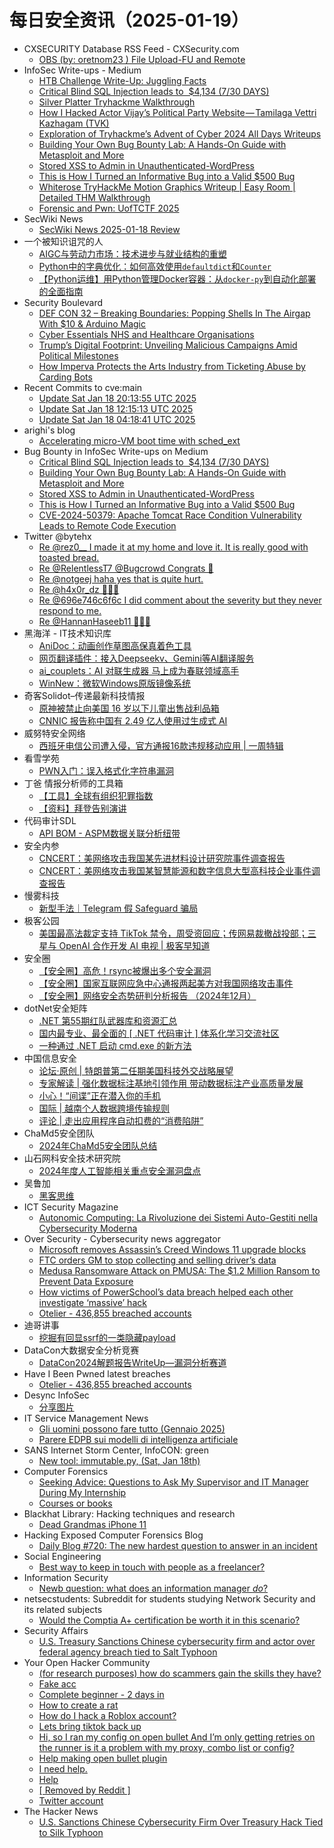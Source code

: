 # 每日安全资讯（2025-01-19）

- CXSECURITY Database RSS Feed - CXSecurity.com
  - [OBS (by: oretnom23 ) File Upload-FU and Remote](https://cxsecurity.com/issue/WLB-2025010017)
- InfoSec Write-ups - Medium
  - [HTB Challenge Write-Up: Juggling Facts](https://infosecwriteups.com/htb-challenge-write-up-juggling-facts-9349abd89f79?source=rss----7b722bfd1b8d---4)
  - [Critical Blind SQL Injection leads to 
$4,134 (7/30 DAYS)](https://infosecwriteups.com/critical-blind-sql-injection-leads-to-4-134-7-30-days-d8918ff3d2d0?source=rss----7b722bfd1b8d---4)
  - [Silver Platter Tryhackme Walkthrough](https://infosecwriteups.com/silver-platter-tryhackme-walkthrough-9c86017bde05?source=rss----7b722bfd1b8d---4)
  - [How I Hacked Actor Vijay’s Political Party Website — Tamilaga Vettri Kazhagam (TVK)](https://infosecwriteups.com/how-i-hacked-actor-vijays-political-party-website-tamilaga-vettri-kazhagam-tvk-340f0b44289e?source=rss----7b722bfd1b8d---4)
  - [Exploration of Tryhackme’s Advent of Cyber 2024 All Days Writeups](https://infosecwriteups.com/exploration-of-tryhackmes-advent-of-cyber-2024-all-days-writeups-15825344ee5d?source=rss----7b722bfd1b8d---4)
  - [Building Your Own Bug Bounty Lab: A Hands-On Guide with Metasploit and More](https://infosecwriteups.com/building-your-own-bug-bounty-lab-a-hands-on-guide-with-metasploit-and-more-9595a71fc4c6?source=rss----7b722bfd1b8d---4)
  - [Stored XSS to Admin in Unauthenticated-WordPress](https://infosecwriteups.com/stored-xss-to-admin-in-unauthenticated-wordpress-cb76bae66623?source=rss----7b722bfd1b8d---4)
  - [This is How I Turned an Informative Bug into a Valid $500 Bug](https://infosecwriteups.com/this-is-how-i-turned-an-informative-bug-into-a-valid-500-bug-174ffeb94737?source=rss----7b722bfd1b8d---4)
  - [Whiterose TryHackMe Motion Graphics Writeup | Easy Room | Detailed THM Walkthrough](https://infosecwriteups.com/whiterose-tryhackme-motion-graphics-writeup-easy-room-detailed-thm-walkthrough-972ee9129fe2?source=rss----7b722bfd1b8d---4)
  - [Forensic and Pwn: UofTCTF 2025](https://infosecwriteups.com/forensic-and-pwn-uoftctf-2025-806d8400ee97?source=rss----7b722bfd1b8d---4)
- SecWiki News
  - [SecWiki News 2025-01-18 Review](http://www.sec-wiki.com/?2025-01-18)
- 一个被知识诅咒的人
  - [AIGC与劳动力市场：技术进步与就业结构的重塑](https://blog.csdn.net/nokiaguy/article/details/145234235)
  - [Python中的字典优化：如何高效使用`defaultdict`和`Counter`](https://blog.csdn.net/nokiaguy/article/details/145227999)
  - [【Python运维】用Python管理Docker容器：从`docker-py`到自动化部署的全面指南](https://blog.csdn.net/nokiaguy/article/details/145227982)
- Security Boulevard
  - [DEF CON 32 – Breaking Boundaries: Popping Shells In The Airgap With $10 & Arduino Magic](https://securityboulevard.com/2025/01/def-con-32-breaking-boundaries-popping-shells-in-the-airgap-with-10-arduino-magic/)
  - [Cyber Essentials NHS and Healthcare Organisations](https://securityboulevard.com/2025/01/cyber-essentials-nhs-and-healthcare-organisations/)
  - [Trump’s Digital Footprint: Unveiling Malicious Campaigns Amid Political Milestones](https://securityboulevard.com/2025/01/trumps-digital-footprint-unveiling-malicious-campaigns-amid-political-milestones/)
  - [How Imperva Protects the Arts Industry from Ticketing Abuse by Carding Bots](https://securityboulevard.com/2025/01/how-imperva-protects-the-arts-industry-from-ticketing-abuse-by-carding-bots/)
- Recent Commits to cve:main
  - [Update Sat Jan 18 20:13:55 UTC 2025](https://github.com/trickest/cve/commit/b708e26d5a4c98338b505110945c3df0396344c0)
  - [Update Sat Jan 18 12:15:13 UTC 2025](https://github.com/trickest/cve/commit/aef459845426b0cd394ec2be1ea55871b7a78f8a)
  - [Update Sat Jan 18 04:18:41 UTC 2025](https://github.com/trickest/cve/commit/cb8a7b3ec123eb65fb54b26ccb85cfecefc0b1a7)
- arighi's blog
  - [Accelerating micro-VM boot time with sched_ext](http://arighi.blogspot.com/2025/01/accelerating-micro-vm-boot-time-with.html)
- Bug Bounty in InfoSec Write-ups on Medium
  - [Critical Blind SQL Injection leads to 
$4,134 (7/30 DAYS)](https://infosecwriteups.com/critical-blind-sql-injection-leads-to-4-134-7-30-days-d8918ff3d2d0?source=rss----7b722bfd1b8d--bug_bounty)
  - [Building Your Own Bug Bounty Lab: A Hands-On Guide with Metasploit and More](https://infosecwriteups.com/building-your-own-bug-bounty-lab-a-hands-on-guide-with-metasploit-and-more-9595a71fc4c6?source=rss----7b722bfd1b8d--bug_bounty)
  - [Stored XSS to Admin in Unauthenticated-WordPress](https://infosecwriteups.com/stored-xss-to-admin-in-unauthenticated-wordpress-cb76bae66623?source=rss----7b722bfd1b8d--bug_bounty)
  - [This is How I Turned an Informative Bug into a Valid $500 Bug](https://infosecwriteups.com/this-is-how-i-turned-an-informative-bug-into-a-valid-500-bug-174ffeb94737?source=rss----7b722bfd1b8d--bug_bounty)
  - [CVE-2024-50379: Apache Tomcat Race Condition Vulnerability Leads to Remote Code Execution](https://infosecwriteups.com/cve-2024-50379-apache-tomcat-race-condition-vulnerability-leads-to-remote-code-execution-6b3291780d65?source=rss----7b722bfd1b8d--bug_bounty)
- Twitter @bytehx
  - [Re @rez0__ I made it at my home and love it. It is really good with toasted bread.](https://x.com/bytehx343/status/1880671088092565741)
  - [Re @RelentlessT7 @Bugcrowd Congrats 🎉](https://x.com/bytehx343/status/1880659660078006382)
  - [Re @notgeej haha yes that is quite hurt.](https://x.com/bytehx343/status/1880577440621396144)
  - [Re @h4x0r_dz 🤣🤣🤣](https://x.com/bytehx343/status/1880474260738912721)
  - [Re @696e746c6f6c I did comment about the severity but they never respond to me.](https://x.com/bytehx343/status/1880474183785935318)
  - [Re @HannanHaseeb11 🤣🤣🤣](https://x.com/bytehx343/status/1880473913190412403)
- 黑海洋 - IT技术知识库
  - [AniDoc：动画创作草图高保真着色工具](https://blog.upx8.com/4673)
  - [网页翻译插件：接入Deepseekv、Gemini等AI翻译服务](https://blog.upx8.com/4671)
  - [ai_couplets：AI 对联生成器 马上成为春联领域高手](https://blog.upx8.com/4670)
  - [WinNew：微软Windows原版镜像系统](https://blog.upx8.com/4669)
- 奇客Solidot–传递最新科技情报
  - [原神被禁止向美国 16 岁以下儿童出售战利品箱](https://www.solidot.org/story?sid=80367)
  - [CNNIC 报告称中国有 2.49 亿人使用过生成式 AI](https://www.solidot.org/story?sid=80366)
- 威努特安全网络
  - [西班牙电信公司遭入侵，官方通报16款违规移动应用 | 一周特辑](https://mp.weixin.qq.com/s?__biz=MzAwNTgyODU3NQ==&mid=2651130508&idx=1&sn=2470459b5f48ea1c07856c2d72394829&chksm=80e7103cb790992a65070923895751564457b3909a6b673b81f7dc6c3db5958fd00fd64e76ae&scene=58&subscene=0#rd)
- 看雪学苑
  - [PWN入门：误入格式化字符串漏洞](https://mp.weixin.qq.com/s?__biz=MjM5NTc2MDYxMw==&mid=2458588749&idx=2&sn=6fc809be9ede10a46f7d204c536cd5bf&chksm=b18c26c786fbafd14e4e451e21e415e3d96e93feb517543db94006ba90a0f748c9b78f0cc838&scene=58&subscene=0#rd)
- 丁爸 情报分析师的工具箱
  - [【工具】全球有组织犯罪指数](https://mp.weixin.qq.com/s?__biz=MzI2MTE0NTE3Mw==&mid=2651148608&idx=1&sn=dcde5ba6b230d8fa0b9ffbd97091e78a&chksm=f1af267ac6d8af6c1e5890468a5afa8695a4219608207c2373863a75d242e13b2b43eb2baa23&scene=58&subscene=0#rd)
  - [【资料】拜登告别演讲](https://mp.weixin.qq.com/s?__biz=MzI2MTE0NTE3Mw==&mid=2651148608&idx=2&sn=03f1e0c2e178ad80175a035485141a01&chksm=f1af267ac6d8af6c2b9fd8e4c2800c517101c6e06ecac0b3e36448e42f84a6301499a6f416bd&scene=58&subscene=0#rd)
- 代码审计SDL
  - [API BOM - ASPM数据关联分析纽带](https://mp.weixin.qq.com/s?__biz=MzI2NTExNzcxNQ==&mid=2247484361&idx=1&sn=8e472a7a51b24dacdf95759c0a58c4a8&chksm=eaa30ab5ddd483a3ebf52abba4056a525450dc0dd3cd0a1a1aef253b5339b066093ed268e076&scene=58&subscene=0#rd)
- 安全内参
  - [CNCERT：美网络攻击我国某先进材料设计研究院事件调查报告](https://mp.weixin.qq.com/s?__biz=MzI4NDY2MDMwMw==&mid=2247513535&idx=1&sn=b266fc240ecfa7219f753220df704fd6&chksm=ebfaf29fdc8d7b895e31b7f387b580348d6200e7d05b1f78b5bbefb52172bf88ccda3fb37a3b&scene=58&subscene=0#rd)
  - [CNCERT：美网络攻击我国某智慧能源和数字信息大型高科技企业事件调查报告](https://mp.weixin.qq.com/s?__biz=MzI4NDY2MDMwMw==&mid=2247513535&idx=2&sn=8013d103c78d04dbb57f8891af08c176&chksm=ebfaf29fdc8d7b89c6ce104f81453910fac57be35385c3d3cefe1beff5e1b59a6307051d12d0&scene=58&subscene=0#rd)
- 慢雾科技
  - [新型手法｜Telegram 假 Safeguard 骗局](https://mp.weixin.qq.com/s?__biz=MzU4ODQ3NTM2OA==&mid=2247500978&idx=1&sn=8d502d81ee56971fac26b35e70b49081&chksm=fddeba35caa9332370f3eb036a88298138c4c0b3affab16a89684c8be0ea352075d9efbc6119&scene=58&subscene=0#rd)
- 极客公园
  - [美国最高法裁定支持 TikTok 禁令，周受资回应；传网易裁撤战投部；三星与 OpenAI 合作开发 AI 电视 | 极客早知道](https://mp.weixin.qq.com/s?__biz=MTMwNDMwODQ0MQ==&mid=2653072294&idx=1&sn=2ad18c4ecffe9cc504a4c2b913d43446&chksm=7e57d61049205f06adcfbf56f4d2a313bfa3cf0be44336d8b8615ba19db4d9afe35995b8e869&scene=58&subscene=0#rd)
- 安全圈
  - [【安全圈】高危！rsync被爆出多个安全漏洞](https://mp.weixin.qq.com/s?__biz=MzIzMzE4NDU1OQ==&mid=2652067460&idx=1&sn=7e41cdf5b76e20186089903f7171a588&chksm=f36e7ac4c419f3d2506b8a4fda50d186484d0b429b68fbc2c9fa6a6d793e423ec4e7374d18b2&scene=58&subscene=0#rd)
  - [【安全圈】国家互联网应急中心通报两起美方对我国网络攻击事件](https://mp.weixin.qq.com/s?__biz=MzIzMzE4NDU1OQ==&mid=2652067460&idx=2&sn=1eeea145994ab308cf3f78f1ca987a19&chksm=f36e7ac4c419f3d249013e9e085dface206bc6cc4b5b7f6d7808a9eb3d92fe36d14ea01b7261&scene=58&subscene=0#rd)
  - [【安全圈】网络安全态势研判分析报告 （2024年12月）](https://mp.weixin.qq.com/s?__biz=MzIzMzE4NDU1OQ==&mid=2652067460&idx=3&sn=86d02f407c0e151d308f83282274bf31&chksm=f36e7ac4c419f3d2c695e9358023983f6c9908bce56b713651866957afc0ffec8d6486e40553&scene=58&subscene=0#rd)
- dotNet安全矩阵
  - [.NET 第55期红队武器库和资源汇总](https://mp.weixin.qq.com/s?__biz=MzUyOTc3NTQ5MA==&mid=2247498306&idx=1&sn=672a2a2f57cabb2ce04be6ff29129beb&chksm=fa5954afcd2eddb95c9d28b0c0054d2ffc9aeefa6c8453b52d06a54a7256591e3ea8c802d6d9&scene=58&subscene=0#rd)
  - [国内最专业、最全面的 [ .NET 代码审计 ] 体系化学习交流社区](https://mp.weixin.qq.com/s?__biz=MzUyOTc3NTQ5MA==&mid=2247498306&idx=2&sn=4c2323d1570eb3b825a6a04eb4520b72&chksm=fa5954afcd2eddb9dd3e4a3bbf2b57ba408dd8885947b8fb03d7dc9cf4549bd8cb2784095eaf&scene=58&subscene=0#rd)
  - [一种通过 .NET 启动 cmd.exe 的新方法](https://mp.weixin.qq.com/s?__biz=MzUyOTc3NTQ5MA==&mid=2247498306&idx=3&sn=d5276b7bf7380ce889dc125627631a94&chksm=fa5954afcd2eddb9766ec4e35c05e11ccf9f4e97162811fc15396171a733e0531e29cabee253&scene=58&subscene=0#rd)
- 中国信息安全
  - [论坛·原创 | 特朗普第二任期美国科技外交战略展望](https://mp.weixin.qq.com/s?__biz=MzA5MzE5MDAzOA==&mid=2664235038&idx=1&sn=0985e935a77d468c9918194fcdac28b3&chksm=8b5802e7bc2f8bf11b2f1b8ca38fc79e014dc4fd73969198e2fcad1f63378e221da7e6975b6f&scene=58&subscene=0#rd)
  - [专家解读 | 强化数据标注基地引领作用 带动数据标注产业高质量发展](https://mp.weixin.qq.com/s?__biz=MzA5MzE5MDAzOA==&mid=2664235038&idx=2&sn=faf2a988fedc8924e65ab9c9bcbbafa5&chksm=8b5802e7bc2f8bf126b161de9bd9d5058cff96053115722ea4bc0519184dbbf8d28f097b06c2&scene=58&subscene=0#rd)
  - [小心！“间谍”正在潜入你的手机](https://mp.weixin.qq.com/s?__biz=MzA5MzE5MDAzOA==&mid=2664235038&idx=3&sn=8d7fbaf443b0a9525f6d4b1be446e0a2&chksm=8b5802e7bc2f8bf161b0bb62fba700cc8b6a23cdba4d5a9d1aeab4ff10271ea2fbda09f594f5&scene=58&subscene=0#rd)
  - [国际 | 越南个人数据跨境传输规则](https://mp.weixin.qq.com/s?__biz=MzA5MzE5MDAzOA==&mid=2664235038&idx=4&sn=d5d670e02e6690a029cf91ba98894c4b&chksm=8b5802e7bc2f8bf12d74db74b6d23efe779dc9b074b80efd47d7ffb4874d0665a003c525e7ac&scene=58&subscene=0#rd)
  - [评论 | 走出应用程序自动扣费的“消费陷阱”](https://mp.weixin.qq.com/s?__biz=MzA5MzE5MDAzOA==&mid=2664235038&idx=5&sn=27d2dc92bc541ae96838413ce948ac9c&chksm=8b5802e7bc2f8bf11127a7f375be5953f44d0423fe5f47d299c0e71a4bb5fc2b4b1ebb629812&scene=58&subscene=0#rd)
- ChaMd5安全团队
  - [2024年ChaMd5安全团队总结](https://mp.weixin.qq.com/s?__biz=MzIzMTc1MjExOQ==&mid=2247511877&idx=1&sn=d8176431e491281ef849226a54134205&chksm=e89d879ddfea0e8bed51009b5df5f17451e07e7d548788096d2d114ae33d709cadabdd53fd21&scene=58&subscene=0#rd)
- 山石网科安全技术研究院
  - [2024年度人工智能相关重点安全漏洞盘点](https://mp.weixin.qq.com/s?__biz=MzUzMDUxNTE1Mw==&mid=2247510270&idx=1&sn=6e0dfb575d641bc67a2b3f00196df49c&chksm=fa527d40cd25f4569e895e911f8d3e8f3e3bc366ffc8598627f89ba3a175f3b65e348be9866b&scene=58&subscene=0#rd)
- 吴鲁加
  - [黑客思维](https://mp.weixin.qq.com/s?__biz=Mzg5NDY4ODM1MA==&mid=2247485154&idx=1&sn=43d73ef46e2f7ca8d5a52c0fa515843f&chksm=c01a8bd3f76d02c5d4368cdfa4790e59deb43648e7ad8aaf6f4bad39c19707325a280fac689d&scene=58&subscene=0#rd)
- ICT Security Magazine
  - [Autonomic Computing: La Rivoluzione dei Sistemi Auto-Gestiti nella Cybersecurity Moderna](https://www.ictsecuritymagazine.com/articoli/autonomic-computing/)
- Over Security - Cybersecurity news aggregator
  - [Microsoft removes Assassin’s Creed Windows 11 upgrade blocks](https://www.bleepingcomputer.com/news/microsoft/microsoft-removes-assassins-creed-windows-11-upgrade-blocks/)
  - [FTC orders GM to stop collecting and selling driver’s data](https://www.bleepingcomputer.com/news/legal/ftc-orders-gm-to-stop-collecting-and-selling-drivers-data/)
  - [Medusa Ransomware Attack on PMUSA: The $1.2 Million Ransom to Prevent Data Exposure](https://www.suspectfile.com/medusa-ransomware-attack-on-pmusa-the-1-2-million-ransom-to-prevent-data-exposure/)
  - [How victims of PowerSchool’s data breach helped each other investigate ‘massive’ hack](https://techcrunch.com/2025/01/18/how-victims-of-powerschools-data-breach-helped-each-other-investigate-massive-hack/)
  - [Otelier - 436,855 breached accounts](https://haveibeenpwned.com/PwnedWebsites#Otelier)
- 迪哥讲事
  - [挖掘有回显ssrf的一类隐藏payload](https://mp.weixin.qq.com/s?__biz=MzIzMTIzNTM0MA==&mid=2247496898&idx=1&sn=b6088e20a8b4fc9fbd887b900d8c5247&chksm=e8a5fea1dfd277b708b1a63e6fa9a1399f8466dce922766f0393e815aca0aa4090c609a9a372&scene=58&subscene=0#rd)
- DataCon大数据安全分析竞赛
  - [DataCon2024解题报告WriteUp—漏洞分析赛道](https://mp.weixin.qq.com/s?__biz=MzU5Njg1NzMyNw==&mid=2247489123&idx=1&sn=228fa0630cebdc58c6b961b96752dc2f&chksm=fe5d0ee3c92a87f539db8736eee19d3b20b91e5cf731b6a9630bc1339b0cd1dfb5e2e9ecca66&scene=58&subscene=0#rd)
- Have I Been Pwned latest breaches
  - [Otelier - 436,855 breached accounts](https://haveibeenpwned.com/PwnedWebsites#Otelier)
- Desync InfoSec
  - [分享图片](https://mp.weixin.qq.com/s?__biz=MzkzMDE3ODc1Mw==&mid=2247488944&idx=1&sn=09e4fe21af1fcba3e404660f9d7b32e4&chksm=c27f661ef508ef08a55b85b5762be82d9737b6b17f5bba12e75332b0ce96d0d54dc7f5a409e4&scene=58&subscene=0#rd)
- IT Service Management News
  - [Gli uomini possono fare tutto (Gennaio 2025)](http://blog.cesaregallotti.it/2025/01/gli-uomini-possono-fare-tutto-gennaio.html)
  - [Parere EDPB sui modelli di intelligenza artificiale](http://blog.cesaregallotti.it/2025/01/parere-edpb-sui-modelli-di-intelligenza.html)
- SANS Internet Storm Center, InfoCON: green
  - [New tool: immutable.py, (Sat, Jan 18th)](https://isc.sans.edu/diary/rss/31598)
- Computer Forensics
  - [Seeking Advice: Questions to Ask My Supervisor and IT Manager During My Internship](https://www.reddit.com/r/computerforensics/comments/1i4210m/seeking_advice_questions_to_ask_my_supervisor_and/)
  - [Courses or books](https://www.reddit.com/r/computerforensics/comments/1i446e4/courses_or_books/)
- Blackhat Library: Hacking techniques and research
  - [Dead Grandmas iPhone 11](https://www.reddit.com/r/blackhat/comments/1i404m4/dead_grandmas_iphone_11/)
- Hacking Exposed Computer Forensics Blog
  - [Daily Blog #720: The new hardest question to answer in an incident](https://www.hecfblog.com/2025/01/daily-blog-720-new-hardest-question-to.html)
- Social Engineering
  - [Best way to keep in touch with people as a freelancer?](https://www.reddit.com/r/SocialEngineering/comments/1i4fug3/best_way_to_keep_in_touch_with_people_as_a/)
- Information Security
  - [Newb question: what does an information manager *do*?](https://www.reddit.com/r/Information_Security/comments/1i47ytv/newb_question_what_does_an_information_manager_do/)
- netsecstudents: Subreddit for students studying Network Security and its related subjects
  - [Would the Comptia A+ certification be worth it in this scenario?](https://www.reddit.com/r/netsecstudents/comments/1i3yegb/would_the_comptia_a_certification_be_worth_it_in/)
- Security Affairs
  - [U.S. Treasury Sanctions Chinese cybersecurity firm and actor over federal agency breach tied to Salt Typhoon](https://securityaffairs.com/173209/intelligence/u-s-treasury-sanctioned-cybersecurity-firm-and-shanghai-cyber-actor-linked-salt-typhoon.html)
- Your Open Hacker Community
  - [(for research purposes) how do scammers gain the skills they have?](https://www.reddit.com/r/HowToHack/comments/1i40zkp/for_research_purposes_how_do_scammers_gain_the/)
  - [Fake acc](https://www.reddit.com/r/HowToHack/comments/1i4joo0/fake_acc/)
  - [Complete beginner - 2 days in](https://www.reddit.com/r/HowToHack/comments/1i46c9w/complete_beginner_2_days_in/)
  - [How to create a rat](https://www.reddit.com/r/HowToHack/comments/1i4l1iu/how_to_create_a_rat/)
  - [How do I hack a Roblox account?](https://www.reddit.com/r/HowToHack/comments/1i4jjcn/how_do_i_hack_a_roblox_account/)
  - [Lets bring tiktok back up](https://www.reddit.com/r/HowToHack/comments/1i4ddzb/lets_bring_tiktok_back_up/)
  - [Hi, so I ran my config on open bullet And I’m only getting retries on the runner is it a problem with my proxy, combo list or config?](https://www.reddit.com/r/HowToHack/comments/1i3z2l5/hi_so_i_ran_my_config_on_open_bullet_and_im_only/)
  - [Help making open bullet plugin](https://www.reddit.com/r/HowToHack/comments/1i3xttx/help_making_open_bullet_plugin/)
  - [I need help.](https://www.reddit.com/r/HowToHack/comments/1i3xa2q/i_need_help/)
  - [Help](https://www.reddit.com/r/HowToHack/comments/1i41jrv/help/)
  - [[ Removed by Reddit ]](https://www.reddit.com/r/HowToHack/comments/1i40znr/removed_by_reddit/)
  - [Twitter account](https://www.reddit.com/r/HowToHack/comments/1i3z6bq/twitter_account/)
- The Hacker News
  - [U.S. Sanctions Chinese Cybersecurity Firm Over Treasury Hack Tied to Silk Typhoon](https://thehackernews.com/2025/01/us-sanctions-chinese-cybersecurity-firm.html)
